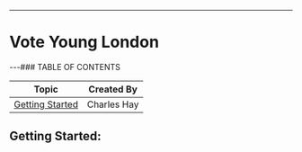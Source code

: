 ---
# Vote Young London

---### TABLE OF CONTENTS

| Topic                       | Created By  |
| --------------------------- | ----------- |
| [Getting Started](#Topic01) | Charles Hay |

<a name="Topic01"></a>

## Getting Started:
